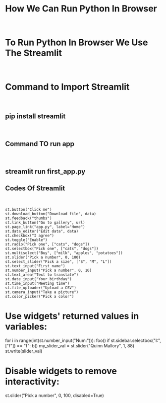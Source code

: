 <h1>How We Can Run Python In Browser</h1><br>
<h1>To Run Python In Browser We Use The Streamlit</h1><br>
<h1>Command to Import Streamlit</h1><br>
<h2>pip install streamlit</h2><br>
<h2>Command TO run app</h2><br>
<h2>streamlit run first_app.py</h2>
<h2>Codes Of Streamlit</h2><br>

    st.button("Click me")
    st.download_button("Download file", data)
    st.feedback("thumbs")
    st.link_button("Go to gallery", url)
    st.page_link("app.py", label="Home")
    st.data_editor("Edit data", data)
    st.checkbox("I agree")
    st.toggle("Enable")
    st.radio("Pick one", ["cats", "dogs"])
    st.selectbox("Pick one", ["cats", "dogs"])
    st.multiselect("Buy", ["milk", "apples", "potatoes"])
    st.slider("Pick a number", 0, 100)
    st.select_slider("Pick a size", ["S", "M", "L"])
    st.text_input("First name")
    st.number_input("Pick a number", 0, 10)
    st.text_area("Text to translate")
    st.date_input("Your birthday")
    st.time_input("Meeting time")
    st.file_uploader("Upload a CSV")
    st.camera_input("Take a picture")
    st.color_picker("Pick a color")

# Use widgets' returned values in variables:
for i in range(int(st.number_input("Num:"))):
    foo()
if st.sidebar.selectbox("I:",["f"]) == "f":
    b()
my_slider_val = st.slider("Quinn Mallory", 1, 88)
st.write(slider_val)

# Disable widgets to remove interactivity:
st.slider("Pick a number", 0, 100, disabled=True)
